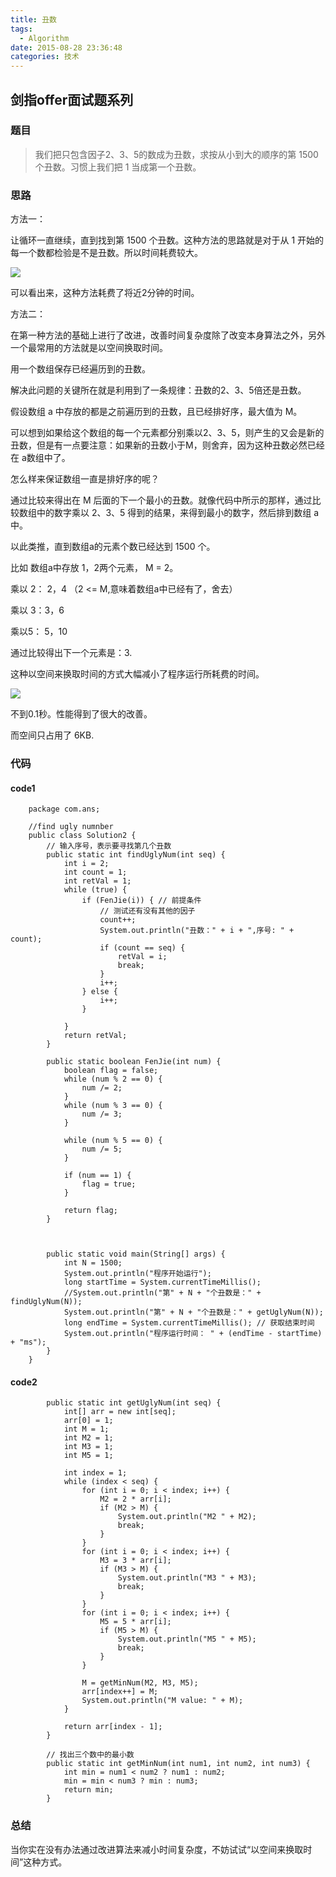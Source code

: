 ```yaml
---
title: 丑数
tags:
  - Algorithm
date: 2015-08-28 23:36:48
categories: 技术
---
```


## 剑指offer面试题系列

### 题目


> 我们把只包含因子2、3、5的数成为丑数，求按从小到大的顺序的第 1500 个丑数。习惯上我们把 1 当成第一个丑数。

### 思路

方法一：

让循环一直继续，直到找到第 1500 个丑数。这种方法的思路就是对于从 1 开始的每一个数都检验是不是丑数。所以时间耗费较大。


![](http://i.imgur.com/VEvFDI9.png)

可以看出来，这种方法耗费了将近2分钟的时间。

方法二：

在第一种方法的基础上进行了改进，改善时间复杂度除了改变本身算法之外，另外一个最常用的方法就是以空间换取时间。

用一个数组保存已经遍历到的丑数。

解决此问题的关键所在就是利用到了一条规律：丑数的2、3、5倍还是丑数。

假设数组 a 中存放的都是之前遍历到的丑数，且已经排好序，最大值为 M。

可以想到如果给这个数组的每一个元素都分别乘以2、3、5，则产生的又会是新的丑数，但是有一点要注意：如果新的丑数小于M，则舍弃，因为这种丑数必然已经在 a数组中了。

怎么样来保证数组一直是排好序的呢？

通过比较来得出在 M 后面的下一个最小的丑数。就像代码中所示的那样，通过比较数组中的数字乘以 2、3、5 得到的结果，来得到最小的数字，然后排到数组 a 中。

以此类推，直到数组a的元素个数已经达到 1500 个。

比如 数组a中存放 1，2两个元素， M = 2。

乘以 2： 2，4 （2 <= M,意味着数组a中已经有了，舍去）

乘以 3：3，6

乘以5： 5，10

通过比较得出下一个元素是：3.


这种以空间来换取时间的方式大幅减小了程序运行所耗费的时间。

![](http://i.imgur.com/xXUxoVT.png)

不到0.1秒。性能得到了很大的改善。

而空间只占用了 6KB.

### 代码

#### code1

		package com.ans;
		
		//find ugly numnber
		public class Solution2 {
			// 输入序号，表示要寻找第几个丑数
			public static int findUglyNum(int seq) {
				int i = 2;
				int count = 1;
				int retVal = 1;
				while (true) {
					if (FenJie(i)) { // 前提条件
						// 测试还有没有其他的因子
						count++;
						System.out.println("丑数：" + i + ",序号: " + count);
						if (count == seq) {
							retVal = i;
							break;
						}
						i++;
					} else {
						i++;
					}
		
				}
				return retVal;
			}
		
			public static boolean FenJie(int num) {
				boolean flag = false;
				while (num % 2 == 0) {
					num /= 2;
				}
				while (num % 3 == 0) {
					num /= 3;
				}
		
				while (num % 5 == 0) {
					num /= 5;
				}
		
				if (num == 1) {
					flag = true;
				}
		
				return flag;
			}
		
			
		
			public static void main(String[] args) {
				int N = 1500;
				System.out.println("程序开始运行");
				long startTime = System.currentTimeMillis();
				//System.out.println("第" + N + "个丑数是：" + findUglyNum(N));
				System.out.println("第" + N + "个丑数是：" + getUglyNum(N));
				long endTime = System.currentTimeMillis(); // 获取结束时间
				System.out.println("程序运行时间： " + (endTime - startTime) + "ms");
			}
		}


#### code2

			public static int getUglyNum(int seq) {
				int[] arr = new int[seq];
				arr[0] = 1;
				int M = 1;
				int M2 = 1;
				int M3 = 1;
				int M5 = 1;
		
				int index = 1;
				while (index < seq) {
					for (int i = 0; i < index; i++) {
						M2 = 2 * arr[i];
						if (M2 > M) {
							System.out.println("M2 " + M2);
							break;
						}
					}
					for (int i = 0; i < index; i++) {
						M3 = 3 * arr[i];
						if (M3 > M) {
							System.out.println("M3 " + M3);
							break;
						}
					}
					for (int i = 0; i < index; i++) {
						M5 = 5 * arr[i];
						if (M5 > M) {
							System.out.println("M5 " + M5);
							break;
						}
					}
		
					M = getMinNum(M2, M3, M5);
					arr[index++] = M;
					System.out.println("M value: " + M);
				}
		
				return arr[index - 1];
			}
		
			// 找出三个数中的最小数
			public static int getMinNum(int num1, int num2, int num3) {
				int min = num1 < num2 ? num1 : num2;
				min = min < num3 ? min : num3;
				return min;
			}
### 总结

当你实在没有办法通过改进算法来减小时间复杂度，不妨试试“以空间来换取时间”这种方式。
